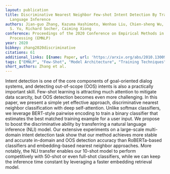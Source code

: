 ```yaml
---
layout: publication
title: Discriminative Nearest Neighbor Few-shot Intent Detection By Transferring Natural
  Language Inference
authors: Jian-guo Zhang, Kazuma Hashimoto, Wenhao Liu, Chien-sheng Wu, Yao Wan, Philip
  S. Yu, Richard Socher, Caiming Xiong
conference: Proceedings of the 2020 Conference on Empirical Methods in Natural Language
  Processing (EMNLP)
year: 2020
bibkey: zhang2020discriminative
citations: 61
additional_links: [{name: Paper, url: 'https://arxiv.org/abs/2010.13009'}]
tags: ["EMNLP", "Few-Shot", "Model Architecture", "Training Techniques"]
short_authors: Zhang et al.
---
```

Intent detection is one of the core components of goal-oriented dialog
systems, and detecting out-of-scope (OOS) intents is also a practically
important skill. Few-shot learning is attracting much attention to mitigate
data scarcity, but OOS detection becomes even more challenging. In this paper,
we present a simple yet effective approach, discriminative nearest neighbor
classification with deep self-attention. Unlike softmax classifiers, we
leverage BERT-style pairwise encoding to train a binary classifier that
estimates the best matched training example for a user input. We propose to
boost the discriminative ability by transferring a natural language inference
(NLI) model. Our extensive experiments on a large-scale multi-domain intent
detection task show that our method achieves more stable and accurate in-domain
and OOS detection accuracy than RoBERTa-based classifiers and embedding-based
nearest neighbor approaches. More notably, the NLI transfer enables our 10-shot
model to perform competitively with 50-shot or even full-shot classifiers,
while we can keep the inference time constant by leveraging a faster embedding
retrieval model.